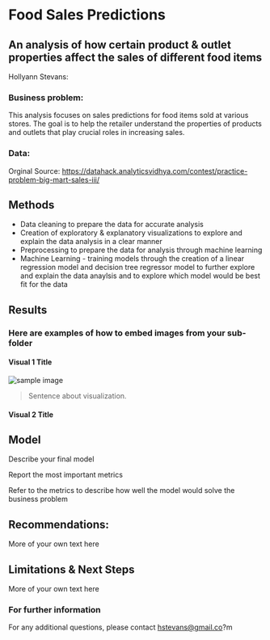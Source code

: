 # Food Sales Predictions
## An analysis of how certain product & outlet properties affect the sales of different food items

Hollyann Stevans: 

### Business problem:

This analysis focuses on sales predictions for food items sold at various stores. The goal is to help the retailer understand the properties of products and outlets that play crucial roles in increasing sales.


### Data:

Orginal Source: https://datahack.analyticsvidhya.com/contest/practice-problem-big-mart-sales-iii/


## Methods
- Data cleaning to prepare the data for accurate analysis
- Creation of exploratory & explanatory visualizations to explore and explain the data analysis in a clear manner 
- Preprocessing to prepare the data for analysis through machine learning
- Machine Learning - training models through the creation of a linear regression model and decision tree regressor model to further explore and explain the data anaylsis and to explore which model would be best fit for the data

## Results

### Here are examples of how to embed images from your sub-folder


#### Visual 1 Title
![sample image](project1_sample_image.png)

> Sentence about visualization.

#### Visual 2 Title

## Model

Describe your final model

Report the most important metrics

Refer to the metrics to describe how well the model would solve the business problem

## Recommendations:

More of your own text here


## Limitations & Next Steps

More of your own text here


### For further information


For any additional questions, please contact hstevans@gmail.co?m
